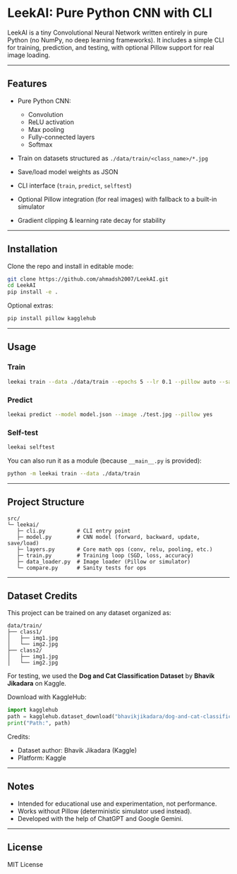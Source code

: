 # LeekAI: Pure Python CNN with CLI

LeekAI is a tiny Convolutional Neural Network written entirely in pure Python (no NumPy, no deep learning frameworks). It includes a simple CLI for training, prediction, and testing, with optional Pillow support for real image loading.

---

## Features

* Pure Python CNN:

  * Convolution
  * ReLU activation
  * Max pooling
  * Fully-connected layers
  * Softmax
* Train on datasets structured as `./data/train/<class_name>/*.jpg`
* Save/load model weights as JSON
* CLI interface (`train`, `predict`, `selftest`)
* Optional Pillow integration (for real images) with fallback to a built-in simulator
* Gradient clipping & learning rate decay for stability

---

## Installation

Clone the repo and install in editable mode:

```bash
git clone https://github.com/ahmadsh2007/LeekAI.git
cd LeekAI
pip install -e .
```

Optional extras:

```bash
pip install pillow kagglehub
```

---

## Usage

### Train

```bash
leekai train --data ./data/train --epochs 5 --lr 0.1 --pillow auto --save model.json
```

### Predict

```bash
leekai predict --model model.json --image ./test.jpg --pillow yes
```

### Self-test

```bash
leekai selftest
```

You can also run it as a module (because `__main__.py` is provided):

```bash
python -m leekai train --data ./data/train
```

---

## Project Structure

```
src/
└─ leekai/
   ├─ cli.py          # CLI entry point
   ├─ model.py        # CNN model (forward, backward, update, save/load)
   ├─ layers.py       # Core math ops (conv, relu, pooling, etc.)
   ├─ train.py        # Training loop (SGD, loss, accuracy)
   ├─ data_loader.py  # Image loader (Pillow or simulator)
   └─ compare.py      # Sanity tests for ops
```

---

## Dataset Credits

This project can be trained on any dataset organized as:

```
data/train/
├── class1/
│   ├── img1.jpg
│   └── img2.jpg
├── class2/
│   ├── img1.jpg
│   └── img2.jpg
```

For testing, we used the **Dog and Cat Classification Dataset** by **Bhavik Jikadara** on Kaggle.

Download with KaggleHub:

```python
import kagglehub
path = kagglehub.dataset_download("bhavikjikadara/dog-and-cat-classification-dataset")
print("Path:", path)
```

Credits:

* Dataset author: Bhavik Jikadara (Kaggle)
* Platform: Kaggle

---

## Notes

* Intended for educational use and experimentation, not performance.
* Works without Pillow (deterministic simulator used instead).
* Developed with the help of ChatGPT and Google Gemini.

---

## License

MIT License